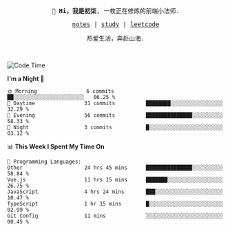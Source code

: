 <p align="center">
  <samp>
    <span><strong>👋 Hi，我是初柒</strong>,</span>
    <span>一枚正在修炼的前端小法师.</span>
  </samp>
</p>

<p align="center">
  <samp>
    <a href="https://www.wolai.com/dec-seven/wyPFvMTwAcD9muc6RMfThB">notes</a> |
    <a href="https://github.com/dec-seven/fe-study">study</a> |
    <a href="https://leetcode.cn/u/dec-seven/">leetcode</a>
  </samp>
</p>
<p align="center">
  <samp>
    <span>热爱生活，奔赴山海.</span>
  </samp>
</p>
<br>

<!--START_SECTION:waka-->
![Code Time](http://img.shields.io/badge/Code%20Time-789%20hrs%2023%20mins-blue)

**I'm a Night 🦉** 

```text
🌞 Morning                6 commits           ██░░░░░░░░░░░░░░░░░░░░░░░   06.25 % 
🌆 Daytime                31 commits          ████████░░░░░░░░░░░░░░░░░   32.29 % 
🌃 Evening                56 commits          ███████████████░░░░░░░░░░   58.33 % 
🌙 Night                  3 commits           █░░░░░░░░░░░░░░░░░░░░░░░░   03.12 % 
```


📊 **This Week I Spent My Time On** 

```text
💬 Programming Languages: 
Other                    24 hrs 45 mins      ███████████████░░░░░░░░░░   58.84 % 
Vue.js                   11 hrs 15 mins      ███████░░░░░░░░░░░░░░░░░░   26.75 % 
JavaScript               4 hrs 24 mins       ███░░░░░░░░░░░░░░░░░░░░░░   10.47 % 
TypeScript               1 hr 15 mins        █░░░░░░░░░░░░░░░░░░░░░░░░   02.99 % 
Git Config               11 mins             ░░░░░░░░░░░░░░░░░░░░░░░░░   00.45 % 
```


<!--END_SECTION:waka-->

